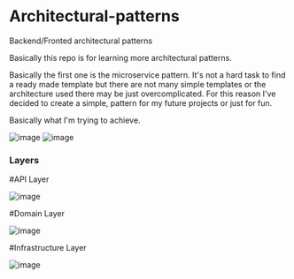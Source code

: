 # Architectural-patterns
Backend/Fronted architectural patterns


Basically this repo is for learning more architectural patterns.

Basically the first one is the microservice pattern. It's not a hard task to find a ready made template but there are not many simple templates or the architecture used
there may be just overcomplicated. For this reason I've decided to create a simple, pattern for my future projects or just for fun.

Basically what I'm trying to achieve.

![image](https://user-images.githubusercontent.com/56559419/163268617-32334780-3c58-43d5-8fc2-eddc87ee00f9.png)
![image](https://user-images.githubusercontent.com/56559419/163268646-55766382-3699-4ebc-bfca-6a8b4959990d.png)


### Layers 

#API Layer

![image](https://user-images.githubusercontent.com/56559419/163272932-f577ec2d-5fe7-48cb-8bf5-445d22a85238.png)

#Domain Layer

![image](https://user-images.githubusercontent.com/56559419/163272956-a516cfba-7f40-421e-bebb-e4968dcca43c.png)

#Infrastructure Layer

![image](https://user-images.githubusercontent.com/56559419/163272854-771cc4da-9a81-4fdc-a76a-5d19a9c6b2fe.png)

